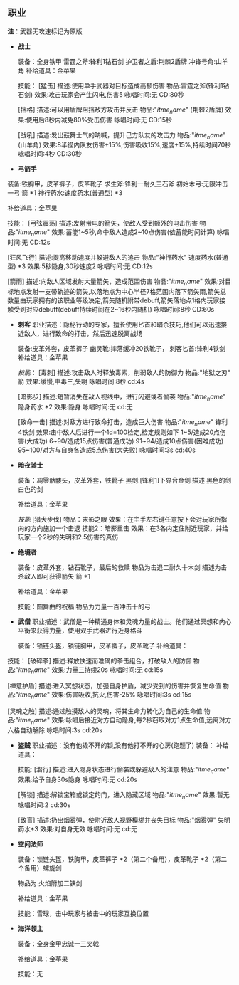 ## 职业

**注**：武器无攻速标记为原版

* **战士**

  装备：全身铁甲
  雷霆之斧:锋利1钻石剑
  护卫者之盾:荆棘2盾牌
  冲锋号角:山羊角
  补给道具：金苹果

  技能：
  [猛击]
  描述:使用单手武器对目标造成高额伤害
  物品:雷霆之斧(锋利1钻石剑)
  效果:攻击玩家会产生闪电,伤害5
  咏唱时间:无
  CD:80秒

  [挡格]
  描述:可以用盾牌阻挡敌方攻击并反击
  物品:"$itme_name$" (荆棘2盾牌)
  效果:使用后8秒内减免80%受击伤害
  咏唱时间:无
  CD:15秒

  [战吼]
  描述:发出鼓舞士气的呐喊，提升己方队友的攻击力
  物品:"$itme_name$" (山羊角)
  效果:8半径内队友伤害+15%,伤害吸收15%,速度+15%,持续时间70秒
  咏唱时间:4秒
  CD:30秒

*  **弓箭手**

  装备:铁胸甲，皮革裤子，皮革靴子
  求生斧:锋利一耐久三石斧
  初始木弓:无限冲击一弓 箭 *1
  神行药水:速度药水(普通型) *3

  补给道具：金苹果
  
  技能：
  [弓弦震荡]
  描述:发射带电的箭矢，使敌人受到额外的电击伤害
  物品:"$itme_name$" 
  效果:蓄能1~5秒,命中敌人造成2~10点伤害(依蓄能时间计算)
  咏唱时间:无
  CD:12s

  [狂风飞行]
  描述:提高移动速度并躲避敌人的追击
  物品:"神行药水" 速度药水(普通型) *3
  效果:5秒隐身,30秒速度2
  咏唱时间:无
  CD:12s

  [箭雨]
  描述:向敌人区域发射大量箭矢，造成范围伤害
  物品:"$itme_name$" 
  效果:对目标地点发射一支带轨迹的箭矢,以落地点为中心半径7格范围内落下箭矢雨,箭矢总数量由玩家拥有的该职业等级决定,箭矢随机附带debuff,箭矢落地点1格内玩家接触受到对应debuff(debuff持续时间在2~16秒内随机)
  咏唱时间:8秒
  CD:60s
  
* **刺客**
  职业描述：隐秘行动的专家，擅长使用匕首和暗杀技巧,他们可以迅速接近敌人，进行致命的打击，然后迅速脱离战场
  
  装备:皮革外套，皮革裤子
  幽灵靴:摔落缓冲20铁靴子，
  刺客匕首:锋利4铁剑
  补给道具：金苹果
  
  *技能*：
  [毒刺]
  描述:攻击敌人时释放毒素，削弱敌人的防御力
  物品:"地狱之刃" 箭
  效果:缓慢,中毒三,失明
  咏唱时间:8秒
  cd:4s

  [暗影步]
  描述:短暂消失在敌人视线中，进行闪避或者偷袭
  物品:"$itme_name$" 隐身药水 *2
  效果:隐身
  咏唱时间:无
  cd:无

  [致命一击]
  描述:对敌方进行致命打击，造成巨大伤害
  物品:"$itme_name$" 锋利4铁剑
  效果:击中敌人后进行一个1d=100检定,检定规则如下
      1~5/造成20点伤害(大成功)
      6~90/造成15点伤害(普通成功)
      91~94/造成10点伤害(困难成功)
      95~100/对方与自身各造成5点伤害(大失败)
      <!--此处COC检定实现难度未知,可弃用-->
  咏唱时间:3s
  cd:40s
  
* **暗夜骑士**

   装备：凋零骷髅头，皮革外套，铁靴子 
   黑剑:[锋利1]下界合金剑 描述 黑色的剑 白色的剑

   补给道具：金苹果

  *技能*
  [猎犬步伐]
  物品：末影之眼
  效果：在主手左右键任意按下会对玩家所指向的方向施加一个击退
  技能2：暗影重击
  效果：在3各内定住附近玩家，并给玩家一个2秒的失明和2.5伤害的真伤

* **绝境者**

   装备：皮革外套，钻石靴子，最后的救赎	物品为击退二耐久十木剑 描述为击杀敌人即可获得箭矢 箭 *1

  补给道具：金苹果

  技能：圆舞曲的祝福 物品为力量一百冲击十的弓

<!--

* **狂赌之徒**

  装备：锁链头盔，锁链胸甲，皮革裤子，皮革靴子，最后一决 物品为击退二木剑 描述击杀敌人可获得命运之箭，筹码 *10 物品为箭

  补给道具：金苹果

  技能：命运储能 物品为弓 描述击中摄取生命，未击中失去生命 

-->

* **武僧**
  职业描述：武僧是一种精通身体和灵魂力量的战士。他们通过冥想和内心平衡来获得力量，使用双手武器进行近身格斗

  装备：锁链头盔，锁链胸甲，皮革裤子，皮革靴子
  补给道具：

技能：
  [破碎拳]
  描述:释放快速而准确的拳击组合，打破敌人的防御
  物品:"$itme_name$"
  效果:力量三持续20s
  咏唱时间:无
  cd:15s

  [禅意护盾]
  描述:进入冥想状态，加强自身护盾，减少受到的伤害并恢复生命值
  物品:"$itme_name$"
  效果:伤害吸收,抗火,伤害-25%
  咏唱时间:3s
  cd:15s

  [灵魂之触]
  描述:通过触摸敌人的灵魂，将其生命力转化为自己的生命值
  物品:"$itme_name$"
  效果:咏唱后接近对方自动隐身,每2秒窃取对方1点生命值,远离对方六格自动解除
  咏唱时间:3s
  cd:20s



<!--

* **小丑**

  装备：锁链头盔 *2（第二个穿在裤子位）鞘翅 气球 物品为击退二钻石斧 旧日狂欢 物品为 弩 箭 烟花火箭（无增益）

  补给道具：金苹果

  技能：无

-->

* **盗贼**
  职业描述：没有他撬不开的锁,没有他打不开的心房(跑题了)
  装备：
  补给道具：

  技能:
  [潜行]
  描述:进入隐身状态进行偷袭或躲避敌人的注意
  物品:"$itme_name$"
  效果:给予自身30s隐身
  咏唱时间:无
  cd:20s

  [解锁]
  描述:解锁宝箱或锁定的门，进入隐藏区域
  物品:"$itme_name$"
  效果:暂无
  咏唱时间:2
  cd:30s
  <!--此技能待定-->

  [致盲]
  描述:扔出烟雾弹，使附近敌人视野模糊并丧失目标
  物品:"烟雾弹" 失明药水*3
  效果:对自身无效
  咏唱时间:无
  cd:无

* **空间法师**

  装备：锁链头盔，铁胸甲，皮革裤子 *2（第二个备用），皮革靴子 *2（第二个备用）螺旋剑 

  物品为 火焰附加二铁剑

  补给道具：金苹果

  技能：雪球，击中玩家与被击中的玩家互换位置


  

* **海洋领主**

  装备：全身金甲忠诚一三叉戟

  补给道具：金苹果

  技能：无




<!--
未来:
更多职业/职业进阶/职业升级/技能加点

职业进阶简介:
玩家职业到达一定等级后解锁进阶职业

技能加点简介:
玩家使用职业击杀玩家获得职业经验,升级后获得技能点对职业拥有的技能进行升级
(获得一定比例的玩家经验/暂时没用)

更多职业简介:
地精?/魔导士?/斩魔者?/战地医疗兵?/萨满祭司?/

职业升级简介:
过来凑数的^_^
(大概是个排行榜)
-->